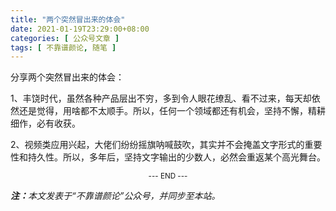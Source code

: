 ```yaml
---
title: "两个突然冒出来的体会"
date: 2021-01-19T23:29:00+08:00
categories: [ 公众号文章 ]
tags: [ 不靠谱颜论, 随笔 ]
---
```


分享两个突然冒出来的体会：

1、丰饶时代，虽然各种产品层出不穷，多到令人眼花缭乱、看不过来，每天却依然还是觉得，用啥都不太顺手。所以，任何一个领域都还有机会，坚持不懈，精耕细作，必有收获。

2、视频类应用兴起，大佬们纷纷摇旗呐喊鼓吹，其实并不会掩盖文字形式的重要性和持久性。所以，多年后，坚持文字输出的少数人，必然会重返某个高光舞台。

<center><small>--- END ---</small></center>

<i><b>注：</b>本文发表于“不靠谱颜论”公众号，并同步至本站。</i>
